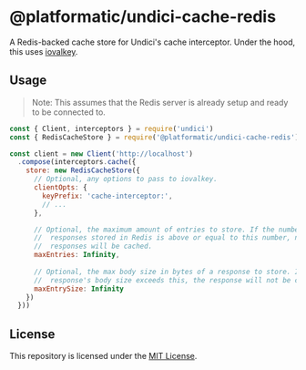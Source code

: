 # @platformatic/undici-cache-redis

A Redis-backed cache store for Undici's cache interceptor. Under the hood, this
uses [iovalkey](https://github.com/valkey-io/iovalkey).

## Usage

> Note: This assumes that the Redis server is already setup and ready to be connected to.

```javascript
const { Client, interceptors } = require('undici')
const { RedisCacheStore } = require('@platformatic/undici-cache-redis')

const client = new Client('http://localhost')
  .compose(interceptors.cache({
    store: new RedisCacheStore({
      // Optional, any options to pass to iovalkey.
      clientOpts: {
        keyPrefix: 'cache-interceptor:',
        // ...
      },

      // Optional, the maximum amount of entries to store. If the number of
      //  responses stored in Redis is above or equal to this number, no more
      //  responses will be cached.
      maxEntries: Infinity,
      
      // Optional, the max body size in bytes of a response to store. If a
      //  response's body size exceeds this, the response will not be cached.
      maxEntrySize: Infinity
    })
  }))
```

## License

This repository is licensed under the [MIT License](./LICENSE).
